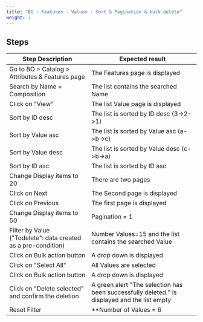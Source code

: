 ```yaml
---
title: "BO - Features - Values - Sort & Pagination & bulk delete"
weight: 7
---
```

## Steps
| Step Description | Expected result |
| ----- | ----- |
| Go to BO > Catalog > Attributes & Features page | The Features page is displayed |
| Search by Name = Composition | The list contains the searched Name |
| Click on "View" | The list Value page is displayed |
| Sort by ID desc | The list is sorted by ID desc (3->2->1) |
| Sort by Value asc | The list is sorted by Value asc (a->b->c) |
| Sort by Value desc | The list is sorted by Value desc (c->b->a) |
| Sort by ID asc | The list is sorted by ID asc |
| Change Display items to 20 | There are two pages |
| Click on Next | The Second page is displayed |
| Click on Previous | The first page is displayed |
| Change Display items to 50 | Pagination = 1 |
| Filter by Value ("Todelete": data created as a pre-condition) | Number Values=15 and the list contains the searched Value |
| Click on Bulk action button | A drop down is displayed |
| Click on "Select All" | All Values are selected |
| Click on Bulk action button | A drop down is displayed |
| Click on "Delete selected" and confirm the deletion | A green alert "The selection has been successfully deleted." is displayed and the list empty |
| Reset Filter | **Number of Values = 6 |
